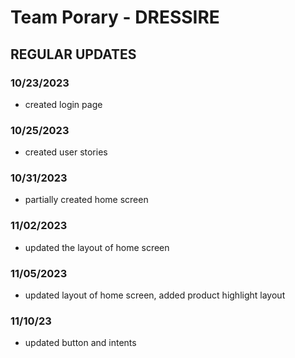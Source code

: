 # Team Porary - DRESSIRE

## REGULAR UPDATES

### 10/23/2023
- created login page

### 10/25/2023
- created user stories

### 10/31/2023
- partially created home screen

### 11/02/2023
- updated the layout of home screen

### 11/05/2023
- updated layout of home screen, added product highlight layout

### 11/10/23
- updated button and intents
